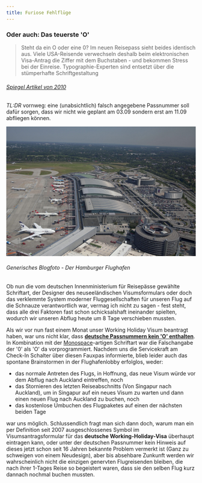 ```yaml
---
title: Furiose Fehlflüge
---
```


### Oder auch: Das teuerste 'O' <br> 

> Steht da ein O oder eine 0? Im neuen Reisepass sieht beides identisch aus. Viele USA-Reisende verwechseln deshalb beim elektronischen Visa-Antrag die Ziffer mit dem Buchstaben - und bekommen Stress bei der Einreise. Typographie-Experten sind entsetzt über die stümperhafte Schriftgestaltung
###### [Spiegel Artikel von 2010](https://www.spiegel.de/netzwelt/gadgets/aerger-mit-reisepaessen-die-nullen-aus-dem-innenministerium-a-698133.html)

*TL:DR* vornweg: eine (unabsichtlich) falsch angegebene Passnummer soll dafür sorgen, dass wir nicht wie geplant am 03.09 sondern erst am 11.09 abfliegen können.

![Der Hamburger Flughafen, weitester Punkt unserer Reise](/assets/Flughafen-Hamburg.jpg)
###### Generisches Blogfoto - Der Hamburger Flughafen

Ob nun die vom deutschen Innenministerium für Reisepässe gewählte Schriftart, der Designer des neuseeländischen Visumsformulars oder doch das verklemmte System moderner Fluggesellschaften für unseren Flug auf die Schnauze verantwortlich war, vermag ich nicht zu sagen - fest steht, dass alle drei Faktoren fast schon schicksalshaft ineinander spielten, wodurch wir unseren Abflug heute um 8 Tage verschieben mussten. 

Als wir vor nun fast einem Monat unser Working Holiday Visum beantragt haben, war uns nicht klar, dass **[deutsche Passnummern kein 'O' enthalten](http://onlineholidays.de/reisen/amerika/usa/epass_d_alphanumerische_seriennummer_flyer.pdf)**. In Kombination mit der [Monospace](https://www.wikiwand.com/de/Nichtproportionale_Schriftart)-artigen Schriftart war die Falschangabe der '0' als 'O' da  vorprogrammiert. Nachdem uns die Servicekraft am Check-In Schalter über diesen Fauxpas informierte, blieb leider auch das spontane Brainstormen in der Flughafenlobby erfolglos, weder:

- das normale Antreten des Flugs, in Hoffnung, das neue Visum würde vor dem Abflug nach Auckland eintreffen, noch
- das Stornieren des letzten Reiseabschnitts (Von Singapur nach Auckland), um in Singapur auf ein neues Visum zu warten und dann einen neuen Flug nach Auckland zu buchen, noch
- das kostenlose Umbuchen des Flugpaketes auf einen der nächsten beiden Tage

war uns möglich. Schlussendlich fragt man sich dann doch, warum man ein per Definition seit 2007 ausgeschlossenes Symbol im Visumsantragsformular für das **deutsche Working-Holiday-Visa** überhaupt eintragen kann, oder unter der deutschen Passnummer kein Hinweis auf dieses jetzt schon seit 16 Jahren bekannte Problem vermerkt ist (Ganz zu schweigen von einem Neudesign), aber bis absehbare Zunkunft werden wir wahrscheinlich nicht die einzigen genervten Flugreisenden bleiben, die nach ihrer 1-Tages Reise so begeistert waren, dass sie den selben Flug kurz dannach nochmal buchen mussten.